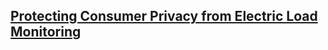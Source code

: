 ## [Protecting Consumer Privacy from Electric Load Monitoring](http://www.cse.psu.edu/~smclaugh/cse598e-f11/papers/mclaughlin-ccs.pdf)

